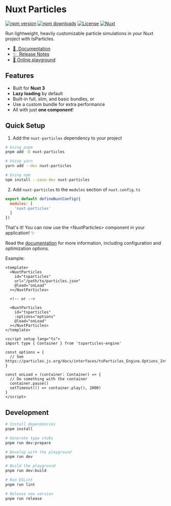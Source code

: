 # Nuxt Particles

[![npm version][npm-version-src]][npm-version-href]
[![npm downloads][npm-downloads-src]][npm-downloads-href]
[![License][license-src]][license-href]
[![Nuxt][nuxt-src]][nuxt-href]

Run lightweight, heavily customizable particle simulations in your Nuxt project with tsParticles.

- [📖 &nbsp;Documentation](https://nuxt-particles.joeypereira.dev)
- [✨ &nbsp;Release Notes](/CHANGELOG.md)
- [🏀 Online playground](https://stackblitz.com/github/Joepocalyptic/nuxt-particles?file=playground%2Fapp.vue)

## Features

- Built for **Nuxt 3**
- **Lazy loading** by default
- Built-in full, slim, and basic bundles, or
- Use a custom bundle for extra performance
- All with just **one component**!

## Quick Setup

1. Add the `nuxt-particles` dependency to your project

```bash
# Using pnpm
pnpm add -D nuxt-particles

# Using yarn
yarn add --dev nuxt-particles

# Using npm
npm install --save-dev nuxt-particles
```

2. Add `nuxt-particles` to the `modules` section of `nuxt.config.ts`

```js
export default defineNuxtConfig({
  modules: [
    'nuxt-particles'
  ]
})
```

That's it! You can now use the &lt;NuxtParticles&gt; component in your application! ✨

Read the [documentation](https://nuxt-particles.joeypereira.dev) for more information, including
configuration and optimization options.

Example:

```vue
<template>
  <NuxtParticles
    id="tsparticles"
    url="/path/to/particles.json"
    @load="onLoad"
  ></NuxtParticles>
  
  <!-- or -->
  
  <NuxtParticles
    id="tsparticles"
    :options="options"
    @load="onLoad"
  ></NuxtParticles>
</template>

<script setup lang="ts">
import type { Container } from 'tsparticles-engine'

const options = {
  // See https://particles.js.org/docs/interfaces/tsParticles_Engine.Options_Interfaces_IOptions.IOptions.html
}

const onLoad = (container: Container) => {
  // Do something with the container
  container.pause()
  setTimeout(() => container.play(), 2000)
}
</script>
```

## Development

```bash
# Install dependencies
pnpm install

# Generate type stubs
pnpm run dev:prepare

# Develop with the playground
pnpm run dev

# Build the playground
pnpm run dev:build

# Run ESLint
pnpm run lint

# Release new version
pnpm run release
```

<!-- Badges -->
[npm-version-src]: https://img.shields.io/npm/v/nuxt-particles/latest.svg?style=flat&colorA=18181B&colorB=28CF8D
[npm-version-href]: https://npmjs.com/package/nuxt-particles

[npm-downloads-src]: https://img.shields.io/npm/dm/nuxt-particles.svg?style=flat&colorA=18181B&colorB=28CF8D
[npm-downloads-href]: https://npmjs.com/package/nuxt-particles

[license-src]: https://img.shields.io/npm/l/nuxt-particles.svg?style=flat&colorA=18181B&colorB=28CF8D
[license-href]: https://npmjs.com/package/nuxt-particles

[nuxt-src]: https://img.shields.io/badge/Nuxt-18181B?logo=nuxt.js
[nuxt-href]: https://nuxt.com
